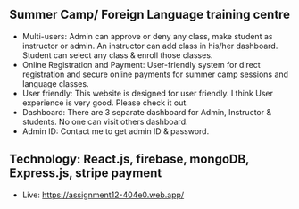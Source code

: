 ## Summer Camp/ Foreign Language training centre
* Multi-users: Admin can approve or deny any class, make student as instructor or admin. An instructor can add class in his/her dashboard. Student can select any class & enroll those classes.
* Online Registration and Payment: User-friendly system for direct registration and secure online payments for summer camp sessions and language classes.
* User friendly: This website is designed for user friendly. I think User experience is very good. Please check it out. 
* Dashboard: There are 3 separate dashboard for Admin, Instructor & students. No one can visit others dashboard.
* Admin ID: Contact me to get admin ID & password.
## Technology: React.js, firebase, mongoDB, Express.js, stripe payment
* Live: https://assignment12-404e0.web.app/
